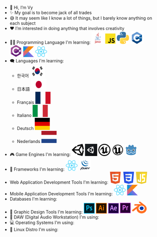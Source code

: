 - 👋 Hi, I’m Vy
- ✨ My goal is to become jack of all trades
- 😅 It may seem like I know a lot of things, but I barely know anything on each subject
- ❤️ I’m interested in doing anything that involves creativity
- 🧑‍💻 Programming Language I'm learning:
![Java](./img/java.png) ![Javascript](./img/js.png) ![Python](./img/python.png) ![C++](./img/cpp.png) ![C#](./img/cs.png) ![Kotlin](./img/kotlin.png) ![React](./img/react.png)
- 🗨️ Languages I'm learning:
  - 한국어 <img src="./img/kr.png" width="50px" height="40px">
  <!--![Korean](./img/kr.png)-->
  - 日本語 <img src="./img/jp.png" width="50px" height="40px">
  <!--![Japanese](./img/jp.png)-->
  - Français <img src="./img/fr.png" width="50px" height="40px">
  <!--![French](./img/fr.png)-->
  - Italiano <img src="./img/italy.png" width="50px" height="40px">
  <!--![Italian](./img/italy.png)-->
  - Deutsch <img src="./img/germany.png" width="50px" height="40px">
  <!--![German](./img/germany.png)-->
  - Nederlands <img src="./img/netherland.png" width="50px" height="40px">
  <!--![Netherlannds](./img/netherland.png)-->
- 🎮 Game Engines I'm learning: 
![Unity](./img/unity.png#gh-light-mode-only) ![Unity](./img/unity-dark.png#gh-dark-mode-only) ![Unreal](./img/unreal.png#gh-light-mode-only) ![Unreal](./img/unreal-dark.png#gh-dark-mode-only) ![Godot](./img/godot.png)
- 🧩 Frameworks I'm learning:
![React](./img/react.png) ![jQuery](./img/jquery.png)
- Web Application Development Tools I'm learning: ![HTML5](./img/html.png) ![CSS3](./img/css.png) ![JS](./img/js-shield.png) 
- Mobile Application Development Tools I'm learning: ![React](./img/react.png) ![Kotlin](./img/kotlin.png)
- Databases I'm learning: 
- 🎨 Graphic Design Tools I'm learning:
![Photoshop](./img/ps.png) ![Illustrator](./img/ai.png) ![After Effects](./img/ae.png) ![Premiere Pro](./img/pr.png) ![Blender](./img/blender.png)
- 🎹 DAW (Digital Audio Workstation) I'm using: 
- 💻 Operating Systems I'm using:
- 💽 Linux Distro I'm using:

<!-- 💞️ I’m looking to collaborate on ...
- 📫 How to reach me ...-->

<!--
just-vy/just-vy is a ✨ special ✨ repository because its `README.md` (this file) appears on your GitHub profile.
You can click the Preview link to take a look at your changes.
-->

